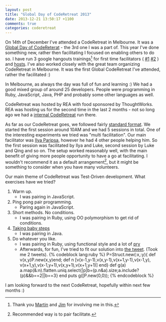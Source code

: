 ```yaml
---
layout: post
title: "Global Day of CodeRetreat 2013"
date: 2013-12-21 13:50:17 +1100
comments: true
categories: coderetreat
---
```


On 14th of December I've attended a CodeRetreat in Melbourne.
It was a [Global Day of CodeReterat](http://globalday.coderetreat.org) - the 3rd one I was a part of.
This year I've done something new, rather then facilitating I focused on enabling others to do so.
I have run 3 google hangouts trainings[^trainings] for first time facilitators
(
[#1](https://plus.google.com/events/cpssmqq8u4f8u5qkkk768b629i0)
[#2](https://plus.google.com/events/c4olgo868inn0n0aumkeqefe20g) ) and [hosts](https://plus.google.com/events/cgt5ts5a7nkk9lis8sdu00q0270).
I've also worked closely with the great team organizing CodeRetreat in Melbourne.
It was the first Global CodeRetreat I've attended, rather the facilitated :)


In Melbourne, as always the day was full of fun and learning :) We had a good mixed group
of around 25 developers. People were programming in Ruby, JavaScript, Java, PHP and probably some other languages as well.

CodeRetreat was hosted by REA with food sponsored by ThoughtWorks. REA was hosting us for the second time in the last 2 months -
not so long ago we had a [internal CodeRetreat](http://techblog.realestate.com.au/tdd-in-bash-aka-our-1st-internal-code-retreat-rea/) run there.

As far as our CodeRetreat goes, we followed fairly [standard format](http://coderetreat.org/facilitating/structure-of-a-coderetreat).
We started the first session around 10AM and we had 5 sessions in total. One of the interesting experiments we tried was "multi facilitation".
Our main facilitator was [Ilya Paripsa](https://twitter.com/iparips), however he had 4 other people helping him. So the first session was facilitated by
Ilya and Luke, second session by Luke and Qing and so on. The setup worked reasonably well, with the main benefit of giving more people opportunity to have a go
at facilitating. I wouldn't recommend it as a default arrangement[^default_arrangement], but it might be something to consider when you have many volunteers.

Our main theme of CodeRetreat was Test-Driven development. What exercises have we tried?

1. Warm up.
    - I was pairing in JavaScript.
1. Ping pong pair programming.
    - Paring again in JavaScript.
1. Short methods. No conditions.
    - I was pairing in Ruby, using OO polymorphism to get rid of conditions.
1. [Taking baby steps](http://coderetreat.org/profiles/blogs/taking-baby-steps)
    - I was pairing in Java.
1. Do whatever you like.
   - I was pairing in Ruby, using functional style and a lot of [pry](http://pryrepl.org/)
   - Afterwards, for fun, I've tried to fit our solution into [the tweet](https://twitter.com/dziemid/status/411784405460324352). (Took me 2 tweets).
     {% codeblock lang:ruby %}
     P=Struct.new(:x,:y){
     def v(x,y)P.new(x,y)end;
     def n
        [v(x-1,y-1),v(x,y-1),v(x+1,y-1),v(x-1,y), v(x+1,y),v(x-1,y+1),v(x,y+1),v(x+1,y+1)]
     end}
     def g(a)
        a.map(&:n).flatten.uniq.select{|p|b=(p.n&a).size;a.include?(p)&&b==2||b==3}
     end
     puts g([P.new(0,0));
     {% endcodeblock %}


I am looking forward to the next CodeRetreat, hopefully within next few months :)


[^default_arrangement]: Recommended way is to pair facilitate.
[^trainings]: Thank you [Martin](https://twitter.com/martinklose) and [Jim](https://twitter.com/jthurne) for involving me in this.